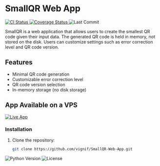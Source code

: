 # SmallQR Web App

<p align="left">
  <a href="https://github.com/vignif/smallQR/actions/workflows/test.yml">
    <img alt="CI Status" src="https://github.com/vignif/smallQR/actions/workflows/test.yml/badge.svg" />
  </a>
  <a href="https://coveralls.io/github/vignif/smallQR?branch=main">
    <img alt="Coverage Status" src="https://coveralls.io/repos/github/vignif/smallQR/badge.svg?branch=main" />
  </a>
  <img alt="Last Commit" src="https://img.shields.io/github/last-commit/vignif/smallQR.svg" />
</p>

SmallQR is a web application that allows users to create the smallest QR code given their input data. The generated QR code is held in memory, not stored on the disk. Users can customize settings such as error correction level and QR code version.

## Features

- Minimal QR code generation
- Customizable error correction level
- QR code version selection
- In-memory storage (no disk storage)


## App Available on a VPS

[![Live App](https://img.shields.io/badge/Demo-Click%20Here-blue.svg)](https://apps.francescovigni.com/smallqr/)

### Installation

1. Clone the repository:

   ```bash
   git clone https://github.com/vignif/SmallQR-Web-App.git

<p align="left">
  <img alt="Python Version" src="https://img.shields.io/badge/Python-3.9-blue.svg" />
  <img alt="License" src="https://img.shields.io/badge/License-MIT-green.svg" />
</p>
